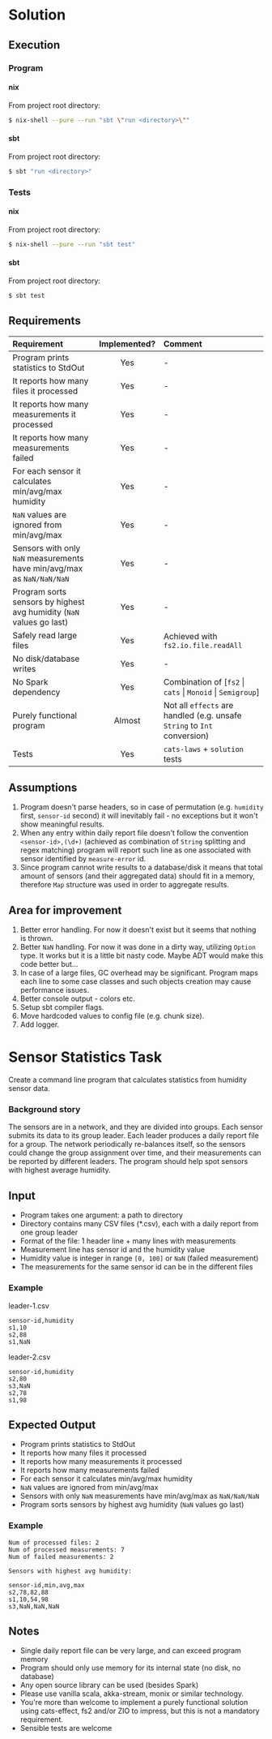 # Solution

## Execution

### Program

#### nix

From project root directory:

```bash
$ nix-shell --pure --run "sbt \"run <directory>\""
```

#### sbt

From project root directory:

```bash
$ sbt "run <directory>"
```

### Tests


#### nix

From project root directory:

```bash
$ nix-shell --pure --run "sbt test"
```

#### sbt

From project root directory:

```bash
$ sbt test
```

## Requirements

| Requirement | Implemented? | Comment |
| :--- | :---: | :--- |
| Program prints statistics to StdOut| Yes | - |
| It reports how many files it processed | Yes | - |
| It reports how many measurements it processed | Yes | - |
| It reports how many measurements failed | Yes | - |
| For each sensor it calculates min/avg/max humidity | Yes | - |
| `NaN` values are ignored from min/avg/max | Yes | - |
| Sensors with only `NaN` measurements have min/avg/max as `NaN/NaN/NaN` | Yes | - |
| Program sorts sensors by highest avg humidity (`NaN` values go last) | Yes | - |
| Safely read large files | Yes | Achieved with `fs2.io.file.readAll` |
| No disk/database writes | Yes | - |
| No Spark dependency     | Yes | Combination of \[`fs2` \| `cats` \| `Monoid` \| `Semigroup`\] |
| Purely functional program | Almost | Not all `effects` are handled (e.g. unsafe `String` to `Int` conversion) |
| Tests | Yes | `cats-laws` + `solution` tests |

## Assumptions

1. Program doesn't parse headers, so in case of permutation (e.g. `humidity` first, `sensor-id` second) it will inevitably fail - no exceptions but it won't show meaningful results.
1. When any entry within daily report file doesn't follow the convention `<sensor-id>,(\d+)` (achieved as combination of `String` splitting and regex matching) program will report such line as one associated with sensor identified by `measure-error` id.
1. Since program cannot write results to a database/disk it means that total amount of sensors (and their aggregated data) should fit in a memory, therefore `Map` structure was used in order to aggregate results.

## Area for improvement

1. Better error handling. For now it doesn't exist but it seems that nothing is thrown.
1. Better `NaN` handling. For now it was done in a dirty way, utilizing `Option` type. It works but it is a little bit nasty code. Maybe ADT would make this code better but...
1. In case of a large files, GC overhead may be significant. Program maps each line to some case classes and such objects creation may cause performance issues.
1. Better console output - colors etc.
1. Setup sbt compiler flags.
1. Move hardcoded values to config file (e.g. chunk size).
1. Add logger.


# Sensor Statistics Task

Create a command line program that calculates statistics from humidity sensor data.

### Background story

The sensors are in a network, and they are divided into groups. Each sensor submits its data to its group leader.
Each leader produces a daily report file for a group. The network periodically re-balances itself, so the sensors could
change the group assignment over time, and their measurements can be reported by different leaders. The program should
help spot sensors with highest average humidity.

## Input

- Program takes one argument: a path to directory
- Directory contains many CSV files (*.csv), each with a daily report from one group leader
- Format of the file: 1 header line + many lines with measurements
- Measurement line has sensor id and the humidity value
- Humidity value is integer in range `[0, 100]` or `NaN` (failed measurement)
- The measurements for the same sensor id can be in the different files

### Example

leader-1.csv
```
sensor-id,humidity
s1,10
s2,88
s1,NaN
```

leader-2.csv
```
sensor-id,humidity
s2,80
s3,NaN
s2,78
s1,98
```

## Expected Output

- Program prints statistics to StdOut
- It reports how many files it processed
- It reports how many measurements it processed
- It reports how many measurements failed
- For each sensor it calculates min/avg/max humidity
- `NaN` values are ignored from min/avg/max
- Sensors with only `NaN` measurements have min/avg/max as `NaN/NaN/NaN`
- Program sorts sensors by highest avg humidity (`NaN` values go last)

### Example

```
Num of processed files: 2
Num of processed measurements: 7
Num of failed measurements: 2

Sensors with highest avg humidity:

sensor-id,min,avg,max
s2,78,82,88
s1,10,54,98
s3,NaN,NaN,NaN
```

## Notes

- Single daily report file can be very large, and can exceed program memory
- Program should only use memory for its internal state (no disk, no database)
- Any open source library can be used (besides Spark) 
- Please use vanilla scala, akka-stream, monix or similar technology. 
- You're more than welcome to implement a purely functional solution using cats-effect, fs2 and/or ZIO to impress, 
  but this is not a mandatory requirement. 
- Sensible tests are welcome
